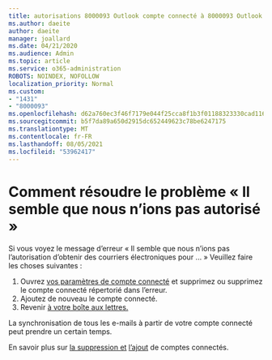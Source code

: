 ```yaml
---
title: autorisations 8000093 Outlook compte connecté à 8000093 Outlook.com
ms.author: daeite
author: daeite
manager: joallard
ms.date: 04/21/2020
ms.audience: Admin
ms.topic: article
ms.service: o365-administration
ROBOTS: NOINDEX, NOFOLLOW
localization_priority: Normal
ms.custom:
- "1431"
- "8000093"
ms.openlocfilehash: d62a760ec3f46f7179e044f25cca8f1b3f01188323330cad11671311eef002e6
ms.sourcegitcommit: b5f7da89a650d2915dc652449623c78be6247175
ms.translationtype: MT
ms.contentlocale: fr-FR
ms.lasthandoff: 08/05/2021
ms.locfileid: "53962417"
---
```

# <a name="how-to-fix-it-looks-like-we-dont-have-permission"></a>Comment résoudre le problème « Il semble que nous n’ions pas autorisé »

Si vous voyez le message d’erreur « Il semble que nous n’ions pas l’autorisation d’obtenir des courriers électroniques pour ... » Veuillez faire les choses suivantes :

1. Ouvrez [vos paramètres de compte connecté](https://outlook.live.com/mail/options/mail/accounts) et supprimez ou supprimez le compte connecté répertorié dans l’erreur.
2. Ajoutez de nouveau le compte connecté.
3. Revenir [à votre boîte aux lettres.](https://outlook.live.com/mail/inbox)

La synchronisation de tous les e-mails à partir de votre compte connecté peut prendre un certain temps.

En savoir plus sur [la suppression et](https://support.office.com/article/0b9a6b95-ff1b-46c1-bf60-d6b3b82c5ac8?wt.mc_id=Office_Outlook_com_Alchemy) [l’ajout](https://support.office.com/article/c5224df4-5885-4e79-91ba-523aa743f0ba?wt.mc_id=Office_Outlook_com_Alchemy) de comptes connectés.